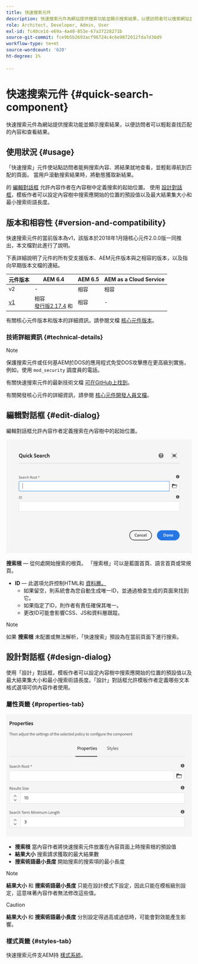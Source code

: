 ```yaml
---
title: 快速搜索元件
description: 快速搜索元件為網站提供搜索功能並顯示搜索結果，以便訪問者可以搜索網站並過濾結果。
role: Architect, Developer, Admin, User
exl-id: fc40ce1d-e69a-4a40-853e-67a37228271b
source-git-commit: fce9b5b2693acf96724c4c6e9872012fda7d36d9
workflow-type: tm+mt
source-wordcount: '620'
ht-degree: 1%

---
```


# 快速搜索元件 {#quick-search-component}

快速搜索元件為網站提供搜索功能並顯示搜索結果，以便訪問者可以輕鬆查找匹配的內容和查看結果。

## 使用狀況 {#usage}

「快速搜索」元件使站點訪問者能夠搜索內容、將結果就地查看，並輕鬆導航到匹配的頁面。 當用戶滾動搜索結果時，將動態獲取新結果。

的 [編輯對話框](#edit-dialog) 允許內容作者在內容樹中定義搜索的起始位置。 使用 [設計對話框](#design-dialog)，模板作者可以設定內容樹中搜索應開始的位置的預設值以及最大結果集大小和最小搜索術語長度。

## 版本和相容性 {#version-and-compatibility}

快速搜索元件的當前版本為v1，該版本於2018年1月隨核心元件2.0.0版一同推出，本文檔對此進行了說明。

下表詳細說明了元件的所有受支援版本、AEM元件版本與之相容的版本，以及指向早期版本文檔的連結。

| 元件版本 | AEM 6.4 | AEM 6.5 | AEM as a Cloud Service  |
|--- |--- |--- |---|
| v2 | - | 相容 | 相容 |
| [v1](/help/components/v1/quick-search.md) | 相容<br>[發行版2.17.4](/help/versions.md) 和 | 相容 | - |

有關核心元件版本和版本的詳細資訊，請參閱文檔 [核心元件版本](/help/versions.md)。

### 技術詳細資訊 {#technical-details}

>[!NOTE]
>
>保護搜索元件或任何基AEM於DOS的應用程式免受DOS攻擊應在更高級別實施，例如，使用 `mod_security` 調度員的電話。

有關快速搜索元件的最新技術文檔 [可在GitHub上找到](https://adobe.com/go/aem_cmp_tech_search_v1)。

有關開發核心元件的詳細資訊，請參閱 [核心元件開發人員文檔](/help/developing/overview.md)。

## 編輯對話框 {#edit-dialog}

編輯對話框允許內容作者定義搜索在內容樹中的起始位置。

![快速搜索元件的編輯對話框](/help/assets/quick-search-edit.png)

**搜索根**  — 從何處開始搜索的根頁。 「搜索根」可以是藍圖首頁、語言首頁或常規頁。
* **ID**  — 此選項允許控制HTML和 [資料層。](/help/developing/data-layer/overview.md)
   * 如果留空，則系統會為您自動生成唯一ID，並通過檢查生成的頁面來找到它。
   * 如果指定了ID，則作者有責任確保其唯一。
   * 更改ID可能會影響CSS、JS和資料層跟蹤。

>[!NOTE]
>
>如果 **搜索根** 未配置或無法解析，「快速搜索」預設為在當前頁面下進行搜索。

## 設計對話框 {#design-dialog}

使用「設計」對話框，模板作者可以設定內容樹中搜索應開始的位置的預設值以及最大結果集大小和最小搜索術語長度。「設計」對話框允許模板作者定義哪些文本格式選項可供內容作者使用。

### 屬性頁籤 {#properties-tab}

![「快速搜索元件的設計」對話框](/help/assets/quick-search-design.png)

* **搜索根**
當內容作者將快速搜索元件放置在內容頁面上時搜索根的預設值
* **結果大小**
搜索請求獲取的最大結果數
* **搜索術語最小長度**
開始搜索的搜索項的最小長度

>[!NOTE]
>
>**結果大小** 和 **搜索術語最小長度** 只能在設計模式下設定，因此只能在模板級別設定，這意味著內容作者無法修改這些值。

>[!CAUTION]
>
>**結果大小** 和 **搜索術語最小長度** 分別設定得過高或過低時，可能會對效能產生影響。

### 樣式頁籤 {#styles-tab}

快速搜索元件支AEM持 [樣式系統](/help/get-started/authoring.md#component-styling)。
